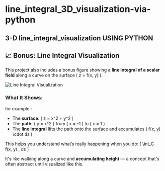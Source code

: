 # line_integral_3D_visualization-via-python
3-D line_integral_visualization USING PYTHON
---

## 📈 Bonus: Line Integral Visualization

This project also includes a bonus figure showing a **line integral of a scalar field** along a curve on the surface \( z = f(x, y) \).

![Line Integral Visualization](./line_integral_visualization.png)

### What It Shows:
for example :
- The **surface**: \( z = x^2 + y^2 \)
- The **path**: \( y = x^2 \) from \( x = -1 \) to \( x = 1 \)
- The **line integral** lifts the path onto the surface and accumulates \( f(x, y) \cdot ds \)

This helps you understand what’s really happening when you do:
\[
\int_C f(x, y) \, ds
\]

It's like walking along a curve and **accumulating height** — a concept that's often abstract until visualized like this.
